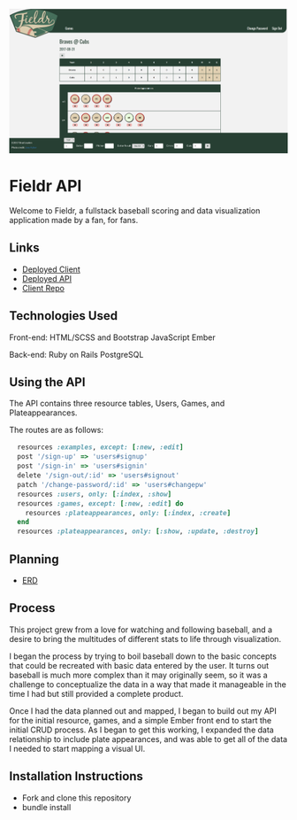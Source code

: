 ![Screenshot](https://raw.githubusercontent.com/bradleyden/fieldr-front-end/master/Fieldrscreenshot.png)

# Fieldr API

Welcome to Fieldr, a fullstack baseball scoring and data visualization application made by a fan, for fans.

## Links

-   [Deployed Client](https://bradleyden.github.io/fieldr-front-end)
-   [Deployed API](https://serene-hollows-15808.herokuapp.com)
-   [Client Repo](https://github.com/bradleyden/fieldr-front-end)

## Technologies Used

Front-end:
HTML/SCSS and Bootstrap
JavaScript
Ember

Back-end:
Ruby on Rails
PostgreSQL

## Using the API

The API contains three resource tables, Users, Games, and Plateappearances.

The routes are as follows:

```Ruby
  resources :examples, except: [:new, :edit]
  post '/sign-up' => 'users#signup'
  post '/sign-in' => 'users#signin'
  delete '/sign-out/:id' => 'users#signout'
  patch '/change-password/:id' => 'users#changepw'
  resources :users, only: [:index, :show]
  resources :games, except: [:new, :edit] do
    resources :plateappearances, only: [:index, :create]
  end
  resources :plateappearances, only: [:show, :update, :destroy]
```


## Planning

-   [ERD](https://drive.google.com/open?id=0BxljZc10IXeSbTdCcGRoS3ZPZGdlZmIyUnBwX1gyQ3BmZ2pn)

## Process

This project grew from a love for watching and following baseball, and a desire to bring the multitudes of different stats to life through visualization.

I began the process by trying to boil baseball down to the basic concepts that could be recreated with basic data entered by the user. It turns out baseball is much more complex than it may originally seem, so it was a challenge to conceptualize the data in a way that made it manageable in the time I had but still provided a complete product.

Once I had the data planned out and mapped, I began to build out my API for the initial resource, games, and a simple Ember front end to start the initial CRUD process. As I began to get this working, I expanded the data relationship to include plate appearances, and was able to get all of the data I needed to start mapping a visual UI.

## Installation Instructions

- Fork and clone this repository
- bundle install
